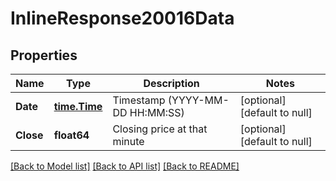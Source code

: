 # InlineResponse20016Data

## Properties
Name | Type | Description | Notes
------------ | ------------- | ------------- | -------------
**Date** | [**time.Time**](time.Time.md) | Timestamp (YYYY-MM-DD HH:MM:SS) | [optional] [default to null]
**Close** | **float64** | Closing price at that minute | [optional] [default to null]

[[Back to Model list]](../README.md#documentation-for-models) [[Back to API list]](../README.md#documentation-for-api-endpoints) [[Back to README]](../README.md)

